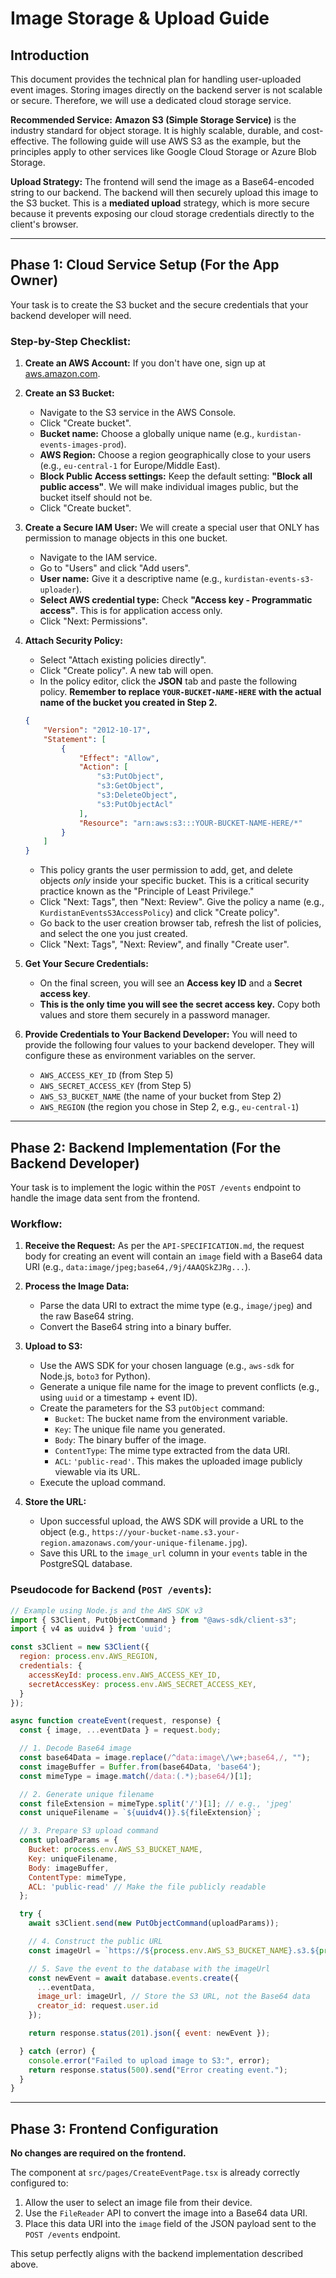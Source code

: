 # Image Storage & Upload Guide

## Introduction

This document provides the technical plan for handling user-uploaded event images. Storing images directly on the backend server is not scalable or secure. Therefore, we will use a dedicated cloud storage service.

**Recommended Service:** **Amazon S3 (Simple Storage Service)** is the industry standard for object storage. It is highly scalable, durable, and cost-effective. The following guide will use AWS S3 as the example, but the principles apply to other services like Google Cloud Storage or Azure Blob Storage.

**Upload Strategy:** The frontend will send the image as a Base64-encoded string to our backend. The backend will then securely upload this image to the S3 bucket. This is a **mediated upload** strategy, which is more secure because it prevents exposing our cloud storage credentials directly to the client's browser.

---

## Phase 1: Cloud Service Setup (For the App Owner)

Your task is to create the S3 bucket and the secure credentials that your backend developer will need.

### Step-by-Step Checklist:

1.  **Create an AWS Account:** If you don't have one, sign up at [aws.amazon.com](https://aws.amazon.com/).

2.  **Create an S3 Bucket:**
    *   Navigate to the S3 service in the AWS Console.
    *   Click "Create bucket".
    *   **Bucket name:** Choose a globally unique name (e.g., `kurdistan-events-images-prod`).
    *   **AWS Region:** Choose a region geographically close to your users (e.g., `eu-central-1` for Europe/Middle East).
    *   **Block Public Access settings:** Keep the default setting: **"Block all public access"**. We will make individual images public, but the bucket itself should not be.
    *   Click "Create bucket".

3.  **Create a Secure IAM User:** We will create a special user that ONLY has permission to manage objects in this one bucket.
    *   Navigate to the IAM service.
    *   Go to "Users" and click "Add users".
    *   **User name:** Give it a descriptive name (e.g., `kurdistan-events-s3-uploader`).
    *   **Select AWS credential type:** Check **"Access key - Programmatic access"**. This is for application access only.
    *   Click "Next: Permissions".

4.  **Attach Security Policy:**
    *   Select "Attach existing policies directly".
    *   Click "Create policy". A new tab will open.
    *   In the policy editor, click the **JSON** tab and paste the following policy. **Remember to replace `YOUR-BUCKET-NAME-HERE` with the actual name of the bucket you created in Step 2.**

    ```json
    {
        "Version": "2012-10-17",
        "Statement": [
            {
                "Effect": "Allow",
                "Action": [
                    "s3:PutObject",
                    "s3:GetObject",
                    "s3:DeleteObject",
                    "s3:PutObjectAcl"
                ],
                "Resource": "arn:aws:s3:::YOUR-BUCKET-NAME-HERE/*"
            }
        ]
    }
    ```
    *   This policy grants the user permission to add, get, and delete objects *only* inside your specific bucket. This is a critical security practice known as the "Principle of Least Privilege."
    *   Click "Next: Tags", then "Next: Review". Give the policy a name (e.g., `KurdistanEventsS3AccessPolicy`) and click "Create policy".
    *   Go back to the user creation browser tab, refresh the list of policies, and select the one you just created.
    *   Click "Next: Tags", "Next: Review", and finally "Create user".

5.  **Get Your Secure Credentials:**
    *   On the final screen, you will see an **Access key ID** and a **Secret access key**.
    *   **This is the only time you will see the secret access key.** Copy both values and store them securely in a password manager.

6.  **Provide Credentials to Your Backend Developer:**
    You will need to provide the following four values to your backend developer. They will configure these as environment variables on the server.
    *   `AWS_ACCESS_KEY_ID` (from Step 5)
    *   `AWS_SECRET_ACCESS_KEY` (from Step 5)
    *   `AWS_S3_BUCKET_NAME` (the name of your bucket from Step 2)
    *   `AWS_REGION` (the region you chose in Step 2, e.g., `eu-central-1`)

---

## Phase 2: Backend Implementation (For the Backend Developer)

Your task is to implement the logic within the `POST /events` endpoint to handle the image data sent from the frontend.

### Workflow:

1.  **Receive the Request:** As per the `API-SPECIFICATION.md`, the request body for creating an event will contain an `image` field with a Base64 data URI (e.g., `data:image/jpeg;base64,/9j/4AAQSkZJRg...`).

2.  **Process the Image Data:**
    *   Parse the data URI to extract the mime type (e.g., `image/jpeg`) and the raw Base64 string.
    *   Convert the Base64 string into a binary buffer.

3.  **Upload to S3:**
    *   Use the AWS SDK for your chosen language (e.g., `aws-sdk` for Node.js, `boto3` for Python).
    *   Generate a unique file name for the image to prevent conflicts (e.g., using `uuid` or a timestamp + event ID).
    *   Create the parameters for the S3 `putObject` command:
        *   `Bucket`: The bucket name from the environment variable.
        *   `Key`: The unique file name you generated.
        *   `Body`: The binary buffer of the image.
        *   `ContentType`: The mime type extracted from the data URI.
        *   `ACL`: `'public-read'`. This makes the uploaded image publicly viewable via its URL.
    *   Execute the upload command.

4.  **Store the URL:**
    *   Upon successful upload, the AWS SDK will provide a URL to the object (e.g., `https://your-bucket-name.s3.your-region.amazonaws.com/your-unique-filename.jpg`).
    *   Save this URL to the `image_url` column in your `events` table in the PostgreSQL database.

### Pseudocode for Backend (`POST /events`):

```javascript
// Example using Node.js and the AWS SDK v3
import { S3Client, PutObjectCommand } from "@aws-sdk/client-s3";
import { v4 as uuidv4 } from 'uuid';

const s3Client = new S3Client({
  region: process.env.AWS_REGION,
  credentials: {
    accessKeyId: process.env.AWS_ACCESS_KEY_ID,
    secretAccessKey: process.env.AWS_SECRET_ACCESS_KEY,
  }
});

async function createEvent(request, response) {
  const { image, ...eventData } = request.body;

  // 1. Decode Base64 image
  const base64Data = image.replace(/^data:image\/\w+;base64,/, "");
  const imageBuffer = Buffer.from(base64Data, 'base64');
  const mimeType = image.match(/data:(.*);base64/)[1];

  // 2. Generate unique filename
  const fileExtension = mimeType.split('/')[1]; // e.g., 'jpeg'
  const uniqueFilename = `${uuidv4()}.${fileExtension}`;

  // 3. Prepare S3 upload command
  const uploadParams = {
    Bucket: process.env.AWS_S3_BUCKET_NAME,
    Key: uniqueFilename,
    Body: imageBuffer,
    ContentType: mimeType,
    ACL: 'public-read' // Make the file publicly readable
  };

  try {
    await s3Client.send(new PutObjectCommand(uploadParams));

    // 4. Construct the public URL
    const imageUrl = `https://${process.env.AWS_S3_BUCKET_NAME}.s3.${process.env.AWS_REGION}.amazonaws.com/${uniqueFilename}`;

    // 5. Save the event to the database with the imageUrl
    const newEvent = await database.events.create({
      ...eventData,
      image_url: imageUrl, // Store the S3 URL, not the Base64 data
      creator_id: request.user.id
    });

    return response.status(201).json({ event: newEvent });

  } catch (error) {
    console.error("Failed to upload image to S3:", error);
    return response.status(500).send("Error creating event.");
  }
}
```

---

## Phase 3: Frontend Configuration

**No changes are required on the frontend.**

The component at `src/pages/CreateEventPage.tsx` is already correctly configured to:
1.  Allow the user to select an image file from their device.
2.  Use the `FileReader` API to convert the image into a Base64 data URI.
3.  Place this data URI into the `image` field of the JSON payload sent to the `POST /events` endpoint.

This setup perfectly aligns with the backend implementation described above.
